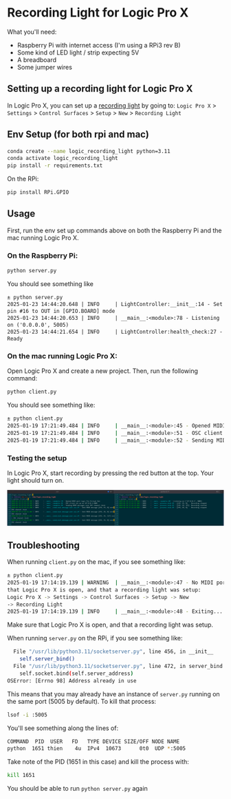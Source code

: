 # Recording Light for Logic Pro X

What you'll need:
- Raspberry Pi with internet access (I'm using a RPi3 rev B)
- Some kind of LED light / strip expecting 5V
- A breadboard
- Some jumper wires

## Setting up a recording light for Logic Pro X

In Logic Pro X, you can set up a [recording light](https://support.apple.com/guide/logicpro-css/recording-light-setup-ctls73d03c8e/mac) by going to: `Logic Pro X` > `Settings` > `Control Surfaces` > `Setup` > `New` > `Recording Light`

## Env Setup (for both rpi and mac)
```bash
conda create --name logic_recording_light python=3.11
conda activate logic_recording_light
pip install -r requirements.txt
```

On the RPi:
```bash
pip install RPi.GPIO
```

## Usage

First, run the env set up commands above on both the Raspberry Pi and the mac running Logic Pro X.

### On the Raspberry Pi:
```bash
python server.py
```
You should see something like
```
± python server.py
2025-01-23 14:44:20.648 | INFO     | LightController:__init__:14 - Set pin #16 to OUT in [GPIO.BOARD] mode
2025-01-23 14:44:20.653 | INFO     | __main__:<module>:78 - Listening on ('0.0.0.0', 5005)
2025-01-23 14:44:21.654 | INFO     | LightController:health_check:27 - Ready
```

### On the mac running Logic Pro X:
Open Logic Pro X and create a new project. Then, run the following command:
```bash
python client.py
```
You should see something like:
```bash
± python client.py 
2025-01-19 17:21:49.484 | INFO     | __main__:<module>:45 - Opened MIDI port Logic Pro Virtual Out
2025-01-19 17:21:49.484 | INFO     | __main__:<module>:51 - OSC client set up on 127.0.0.1:5005
2025-01-19 17:21:49.484 | INFO     | __main__:<module>:52 - Sending MIDI messages over OSC channel /midi
```

### Testing the setup
In Logic Pro X, start recording by pressing the red button at the top. Your light should turn on.

![screenshot](assets/screen_shot_term.png)


## Troubleshooting
When running `client.py` on the mac, if you see something like:
```bash
± python client.py
2025-01-19 17:14:19.139 | WARNING  | __main__:<module>:47 - No MIDI ports available. Make sure
that Logic Pro X is open, and that a recording light was setup:
Logic Pro X -> Settings -> Control Surfaces -> Setup -> New
-> Recording Light
2025-01-19 17:14:19.139 | INFO     | __main__:<module>:48 - Exiting...
```
Make sure that Logic Pro X is open, and that a recording light was setup.


When running `server.py` on the RPi, if you see something like:
```bash
  File "/usr/lib/python3.11/socketserver.py", line 456, in __init__
    self.server_bind()
  File "/usr/lib/python3.11/socketserver.py", line 472, in server_bind
    self.socket.bind(self.server_address)
OSError: [Errno 98] Address already in use
```
This means that you may already have an instance of `server.py` running on the same port (5005 by default).
To kill that process:
```bash
lsof -i :5005
```
You'll see something along the lines of:
```bash
COMMAND  PID  USER   FD   TYPE DEVICE SIZE/OFF NODE NAME
python  1651 thien    4u  IPv4  10673      0t0  UDP *:5005
```
Take note of the PID (1651 in this case) and kill the process with:
```bash
kill 1651
```
You should be able to run `python server.py` again

